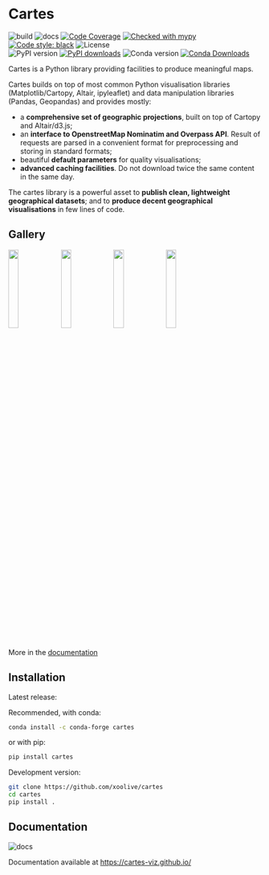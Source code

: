 # Cartes

![build](https://github.com/xoolive/cartes/workflows/build/badge.svg)
![docs](https://github.com/xoolive/cartes/actions/workflows/github-pages.yml/badge.svg)
[![Code Coverage](https://img.shields.io/codecov/c/github/xoolive/cartes.svg)](https://codecov.io/gh/xoolive/cartes)
[![Checked with mypy](https://img.shields.io/badge/mypy-checked-blue.svg)](https://mypy.readthedocs.io/)
[![Code style: black](https://img.shields.io/badge/code%20style-black-black.svg)](https://github.com/psf/black)
![License](https://img.shields.io/pypi/l/cartes.svg)\
![PyPI version](https://img.shields.io/pypi/v/cartes)
[![PyPI downloads](https://img.shields.io/pypi/dm/cartes)](https://pypi.org/project/cartes)
![Conda version](https://img.shields.io/conda/vn/conda-forge/cartes)
[![Conda Downloads](https://img.shields.io/conda/dn/conda-forge/cartes.svg)](https://anaconda.org/conda-forge/cartes)

Cartes is a Python library providing facilities to produce meaningful maps.

Cartes builds on top of most common Python visualisation libraries (Matplotlib/Cartopy, Altair, ipyleaflet) and data manipulation libraries (Pandas, Geopandas) and provides mostly:

- a **comprehensive set of geographic projections**, built on top of Cartopy and Altair/d3.js;
- an **interface to OpenstreetMap Nominatim and Overpass API**. Result of requests are parsed in a convenient format for preprocessing and storing in standard formats;
- beautiful **default parameters** for quality visualisations;
- **advanced caching facilities**. Do not download twice the same content in the same day.

The cartes library is a powerful asset to **publish clean, lightweight geographical datasets**; and to **produce decent geographical visualisations** in few lines of code.

## Gallery

<a href="https://cartes-viz.github.io/gallery/mercantour.html"><img width="20%" src="https://cartes-viz.github.io/_static/homepage/mercantour.png"></a>
<a href="https://cartes-viz.github.io/gallery/footprint.html"><img width="20%" src="https://cartes-viz.github.io/_static/homepage/antibes.png"></a>
<a href="https://cartes-viz.github.io/gallery/airports.html"><img width="20%" src="https://cartes-viz.github.io/_static/homepage/airports.png"></a>
<a href="https://cartes-viz.github.io/gallery/tokyo_metro.html#zoom-in-to-downtown-tokyo"><img width="20%" src="https://cartes-viz.github.io/_static/homepage/tokyo.png"></a>

More in the [documentation](https://cartes-viz.github.io/gallery.html)

## Installation

Latest release:

Recommended, with conda:
```sh 
conda install -c conda-forge cartes
```

or with pip:
```sh
pip install cartes
```

Development version:

```sh
git clone https://github.com/xoolive/cartes
cd cartes
pip install .
```

## Documentation

![docs](https://github.com/xoolive/cartes/actions/workflows/github-pages.yml/badge.svg)

Documentation available at https://cartes-viz.github.io/
